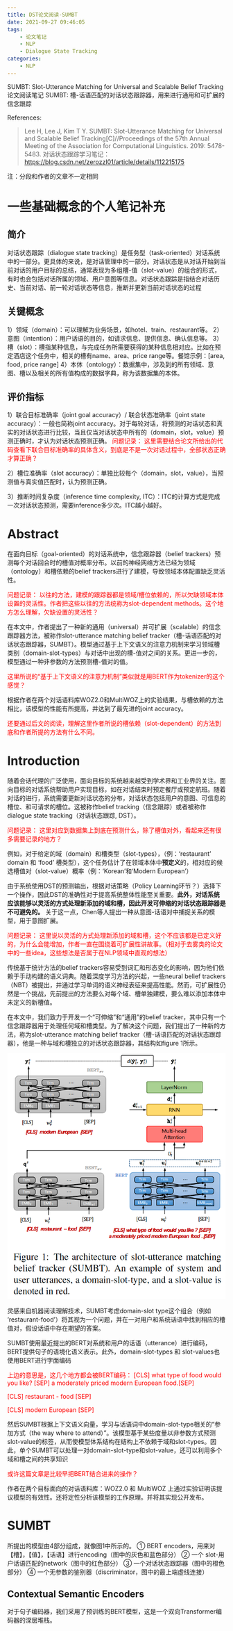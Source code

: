 ```yaml
---
title: DST论文阅读-SUMBT
date: 2021-09-27 09:46:05
tags:
    - 论文笔记
    - NLP
    - Dialogue State Tracking
categories:
	- NLP
---
```


SUMBT: Slot-Utterance Matching for Universal and Scalable Belief Tracking论文阅读笔记
SUMBT: 槽-话语匹配的对话状态跟踪器，用来进行通用和可扩展的信念跟踪

<!--more-->

References:
> Lee H, Lee J, Kim T Y. SUMBT: Slot-Utterance Matching for Universal and Scalable Belief Tracking[C]//Proceedings of the 57th Annual Meeting of the Association for Computational Linguistics. 2019: 5478-5483.
> 对话状态跟踪学习笔记：https://blog.csdn.net/zerozzl01/article/details/112215175

注：分段和作者的文章不一定相同

# 一些基础概念的个人笔记补充

## 简介
对话状态跟踪（dialogue state tracking）是任务型（task-oriented）对话系统中的一部分。更具体的来说，是对话管理中的一部分。对话状态是从对话开始到当前对话的用户目标的总结，通常表现为多组槽-值（slot-value）的组合的形式，有时也会包括对话所属的领域、用户意图等信息。对话状态跟踪是指结合对话历史、当前对话、前一轮对话状态等信息，推断并更新当前对话状态的过程

## 关键概念
1）领域（domain）：可以理解为业务场景，如hotel、train、restaurant等。
2）意图（intention）：用户话语的目的，如请求信息、提供信息、确认信息等。
3）槽（slot）：槽指某种信息，与完成任务所需要获得的某种信息相对应。比如在预定酒店这个任务中，相关的槽有name、area、price range等。餐馆示例：[area, food, price range]
4）本体（ontology）：数据集中，涉及到的所有领域、意图、槽以及相关的所有值构成的数据字典，称为该数据集的本体。

## 评价指标
1）联合目标准确率（joint goal accuracy）/ 联合状态准确率（joint state accuracy）：一般也简称joint accuracy。对于每轮对话，将预测的对话状态和真实的对话状态进行比较，当且仅当对话状态中所有的（domain，slot，value）预测正确时，才认为对话状态预测正确。
<font color='red'>
问题记录：
这里需要结合论文所给出的代码查看下联合目标准确率的具体含义，到底是不是一次对话过程中，全部状态正确才算正确？
</font>

2）槽位准确率（slot accuracy）：单独比较每个（domain，slot，value），当预测值与真实值匹配时，认为预测正确。

3）推断时间复杂度（inference time complexity, ITC）：ITC的计算方式是完成一次对话状态预测，需要inference多少次。ITC越小越好。

# Abstract

在面向目标（goal-oriented）的对话系统中，信念跟踪器（belief trackers）预测每个对话回合时的槽值对概率分布。以前的神经网络方法已经为领域（ontology）和槽依赖的belief trackers进行了建模，导致领域本体配置缺乏灵活性。

<font color='red'>
问题记录：
以往的方法，建模的跟踪器都是领域/槽位依赖的，所以欠缺领域本体设置的灵活性。作者把这些以往的方法统称为slot-dependent methods。这个地方怎么理解，欠缺设置的灵活性？
</font>

在本文中，作者提出了一种新的通用（universal）并可扩展（scalable）的信念跟踪器方法，被称作slot-utterance matching belief tracker（槽-话语匹配的对话状态跟踪器，SUMBT）。模型通过基于上下文语义的注意力机制来学习领域槽类别（domain-slot-types）与对话中出现的槽-值对之间的关系。更进一步的，模型通过一种非参数的方法预测槽-值对的值。

<font color='red'>
这里所说的“基于上下文语义的注意力机制”类似就是用BERT作为tokenizer的这个感觉？
</font>

根据作者在两个对话语料库WOZ2.0和MultiWOZ上的实验结果，与槽依赖的方法相比，该模型的性能有所提高，并达到了最先进的joint accuracy。

<font color='red'>
还要通过后文的阅读，理解这里作者所说的槽依赖（slot-dependent）的方法到底和作者所提的方法有什么不同。
</font>

# Introduction

随着会话代理的广泛使用，面向目标的系统越来越受到学术界和工业界的关注。面向目标的对话系统帮助用户实现目标，如在对话结束时预定餐厅或预定航班。随着对话的进行，系统需要更新对话状态的分布，对话状态包括用户的意图、可信息的槽位、和可请求的槽位。这被称作belief tracking（信念跟踪）或者被称作dialogue state tracking（对话状态跟踪, DST）。

<font color='red'>
问题记录：
这里对应到数据集上到底在预测什么，除了槽值对外，看起来还有很多需要记录的地方？
</font>

例如，对于给定的域（domain）和槽类型（slot-types），（例：‘restaurant’ domain 和 ‘food’ 槽类型），这个任务估计了在领域本体中**预定义**的，相对应的候选槽值对（slot-value）概率（例：‘Korean’和‘Modern European’）

由于系统使用DST的预测输出，根据对话策略（Policy Learning环节？）选择下一个操作，因此DST的准确性对于提高系统整体性能至关重要。**此外，对话系统应该能够以灵活的方式处理新添加的域和槽，因此开发可伸缩的对话状态跟踪器是不可避免的。** 关于这一点，Chen等人提出一种从意图-话语对中捕捉关系的模型，用于意图扩展。

<font color='red'>
问题记录：
这里说以灵活的方式处理新添加的域和槽，这个不应该都是已定义好的，为什么会能增加，作者一直在围绕着可扩展性讲故事。（相对于去雾类的论文中的一些idea，这些想法是否属于在NLP领域中直观的想法）
</font>

传统基于统计方法的belief trackers容易受到词汇和形态变化的影响，因为他们依赖于手动构建的语义词典。随着深度学习方法的兴起，一些neural belief trackers（NBT）被提出，并通过学习单词的语义神经表征来提高性能。然而，可扩展性仍然是一个挑战，先前提出的方法要么对每个域、槽单独建模，要么难以添加本体中未定义的新槽值。

在本文中，我们致力于开发一个“可伸缩”和“通用”的belief tracker，其中只有一个信念跟踪器用于处理任何域和槽类型。为了解决这个问题，我们提出了一种新的方法，称为slot-utterance matching belief tracker（槽-话语匹配的对话状态跟踪器），他是一种与域和槽独立的对话状态跟踪器，其结构如figure 1所示。

![](/images/2021-09-27-12-06-39.png)

灵感来自机器阅读理解技术，SUMBT考虑domain-slot type这个组合（例如 ‘restaurant-food’）将其视为一个问题，并在一对用户和系统话语中找到相应的槽值对，假设话语中存在期望的答案。

SUMBT使用最近提出的BERT对系统和用户的话语（utterance）进行编码，BERT提供句子的语境化语义表示。此外，domain-slot-types 和 slot-values也使用BERT进行字面编码

<font color='red'>
上边的意思是，这几个地方都会被BERT编码：
[CLS] what type of food would you like? [SEP] a moderately priced modern European food.[SEP]

[CLS] restaurant - food [SEP]

[CLS] modern European [SEP]
</font>

然后SUMBT根据上下文语义向量，学习与话语词中domain-slot-type相关的“参加方式（the way where to attend）”。该模型基于某些度量以非参数方式预测slot-value的标签，从而使模型体系结构在结构上不依赖于域和slot-types。因此，单个SUMBT可以处理一对domain-slot-type和slot-value，还可以利用多个域和槽之间的共享知识

<font color='red'>
或许这篇文章是比较早把BERT结合进来的操作？
</font>

作者在两个目标面向的对话语料库：WOZ2.0 和 MultiWOZ 上通过实验证明该提议模型的有效性。还将定性分析该模型的工作原理。并将其实现公开发布。


# SUMBT

所提出的模型由4部分组成，就像图1中所示的。
① BERT encoders，用来对【槽】，【值】，【话语】进行encoding（图中的灰色和蓝色部分）
② 一个 slot-用户话语匹配的network（图中的红色部分）
③ 一个对话状态跟踪器（图中的橙色部分）
④ 一个无参数的鉴别器（discriminator，图中的最上端虚线连接）

## Contextual Semantic Encoders

对于句子编码器，我们采用了预训练的BERT模型，这是一个双向Transformer编码器的深层堆栈。

